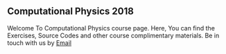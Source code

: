 ## Computational Physics 2018

Welcome To Computational Physics course page. Here, You can find the Exercises, Source Codes and other course complimentary materials. Be in touch with us by [Email](mailto:amin.shahnazari@hotmail.com)
